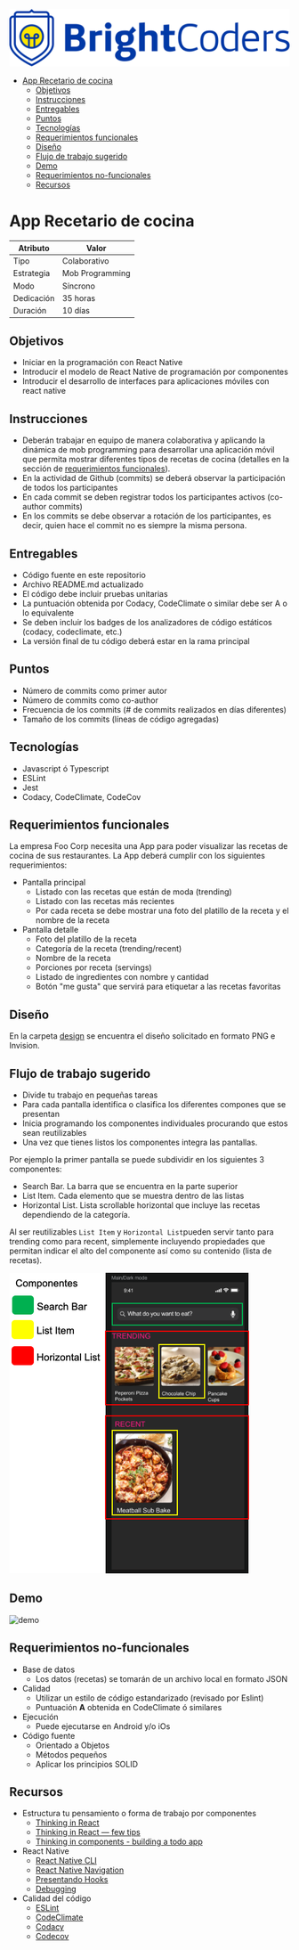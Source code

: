 ![BrightCoders Logo](img/logo.png)

- [App Recetario de cocina](#app-recetario-de-cocina)
  - [Objetivos](#objetivos)
  - [Instrucciones](#instrucciones)
  - [Entregables](#entregables)
  - [Puntos](#puntos)
  - [Tecnologías](#tecnologías)
  - [Requerimientos funcionales](#requerimientos-funcionales)
  - [Diseño](#diseño)
  - [Flujo de trabajo sugerido](#flujo-de-trabajo-sugerido)
  - [Demo](#demo)
  - [Requerimientos no-funcionales](#requerimientos-no-funcionales)
  - [Recursos](#recursos)
  
# App Recetario de cocina

  Atributo |  Valor
 --- | --- |
 Tipo | Colaborativo
 Estrategia | Mob Programming
 Modo | Síncrono
 Dedicación | 35 horas
 Duración | 10 días

## Objetivos

- Iniciar en la programación con React Native
- Introducir el modelo de React Native de programación por componentes
- Introducir el desarrollo de interfaces para aplicaciones móviles con react native

## Instrucciones

- Deberán trabajar en equipo de manera colaborativa y aplicando la dinámica de mob programming para desarrollar una aplicación móvil que permita mostrar diferentes tipos de recetas de cocina (detalles en la sección de [requerimientos funcionales](#requerimientos-funcionales)).
- En la actividad de Github (commits) se deberá observar la participación de todos los participantes
- En cada commit se deben registrar todos los participantes activos (co-author commits)
- En los commits se debe observar a rotación de los participantes, es decir, quien hace el commit no es siempre la misma persona.

## Entregables

- Código fuente en este repositorio
- Archivo README.md actualizado
- El código debe incluir pruebas unitarias
- La puntuación obtenida por Codacy, CodeClimate o similar debe ser A o lo equivalente
- Se deben incluir los badges de los analizadores de código estáticos (codacy, codeclimate, etc.)
- La versión final de tu código deberá estar en la rama principal

## Puntos

- Número de commits como primer autor
- Número de commits como co-author
- Frecuencia de los commits (# de commits realizados en días diferentes)
- Tamaño de los commits (líneas de código agregadas)

## Tecnologías

- Javascript ó Typescript
- ESLint
- Jest
- Codacy, CodeClimate, CodeCov

## Requerimientos funcionales

La empresa Foo Corp necesita una App para poder visualizar las recetas de cocina de sus restaurantes. La App deberá cumplir con los siguientes requerimientos:
  
- Pantalla principal
  - Listado con las recetas que están de moda (trending)
  - Listado con las recetas más recientes
  - Por cada receta se debe mostrar una foto del platillo de la receta y el nombre de la receta
- Pantalla detalle
  - Foto del platillo de la receta
  - Categoría de la receta (trending/recent)
  - Nombre de la receta
  - Porciones por receta (servings)
  - Listado de ingredientes con nombre y cantidad
  - Botón "me gusta" que servirá para etiquetar a las recetas favoritas

## Diseño

En la carpeta [design](/design) se encuentra el diseño solicitado en formato PNG e Invision.

## Flujo de trabajo sugerido

- Divide tu trabajo en pequeñas tareas
- Para cada pantalla identifica o clasifica los diferentes compones que se presentan
- Inicia programando los componentes individuales procurando que estos sean reutilizables
- Una vez que tienes listos los componentes integra las pantallas.

Por ejemplo la primer pantalla se puede subdividir en los siguientes 3 componentes:

- Search Bar. La barra que se encuentra en la parte superior
- List Item. Cada elemento que se muestra dentro de las listas
- Horizontal List. Lista scrollable horizontal que incluye las recetas dependiendo de la categoría.

Al ser reutilizables `List Item` y `Horizontal List`pueden servir tanto para trending como para recent, simplemente incluyendo propiedades que permitan indicar el alto del componente así como su contenido (lista de recetas).

![Components](design/componentes.png)

## Demo

<img src="design/recetario.gif" alt="demo" width="450"/>

## Requerimientos no-funcionales

- Base de datos
  - Los datos (recetas) se tomarán de un archivo local en formato JSON
- Calidad
  - Utilizar un estilo de código estandarizado (revisado por Eslint)
  - Puntuación **A** obtenida en CodeClimate ó similares
- Ejecución
  - Puede ejecutarse en Android y/o iOs
- Código fuente
  - Orientado a Objetos
  - Métodos pequeños
  - Aplicar los principios SOLID
  
## Recursos

- Estructura tu pensamiento o forma de trabajo por componentes
  - [Thinking in React](https://reactjs.org/docs/thinking-in-react.html)
  - [Thinking in React — few tips](https://medium.com/@5066aman/thinking-in-react-few-tips-6b32fbe835a3)
  - [Thinking in components - building a todo app](https://softchris.github.io/books/react/thinkingincomponents/)
- React Native
  - [React Native CLI](https://reactnative.dev/docs/environment-setup)
  - [React Native Navigation](https://reactnavigation.org/)
  - [Presentando Hooks](https://es.reactjs.org/docs/hooks-intro.html)
  - [Debugging](https://reactnative.dev/docs/debugging)
- Calidad del código
  - [ESLint](https://eslint.org/)
  - [CodeClimate](https://codeclimate.com/)
  - [Codacy](https://codacy.com/)
  - [Codecov](https://codecov.com/)
